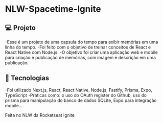 # NLW-Spacetime-Ignite

## 💻 Projeto
-Esse é um projeto de uma capsula do tempo para exibir memórias em uma linha do tempo. 
-Foi feito com o objetivo de treinar conceitos de React e React Native com Node.js. 
-O objetivo foi criar uma aplicação web e mobile para criação e publicação de memórias, com imagem e descrição em uma publicação.

## 🚀 Tecnologias
-Foi utilizado Next.js, React, React Native, Node.js, Fastify, Prisma, Expo, TypeScript
-Práticas como: o uso do OAuth register do Github, uso do prisma para manipulação do banco de dados SQLite, Expo para integração mobile...

Feita no NLW da Rocketseat Ignite

